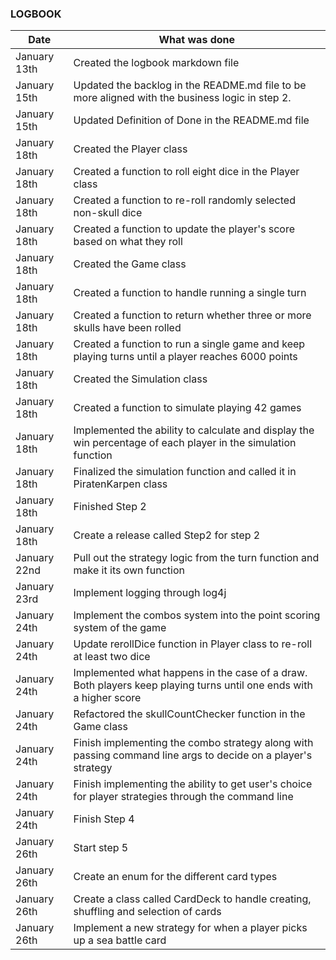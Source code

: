 ### LOGBOOK

| Date         | What was done                                                                                                      |
|--------------|--------------------------------------------------------------------------------------------------------------------|
| January 13th | Created the logbook markdown file                                                                                  |
| January 15th | Updated the backlog in the README.md file to be more aligned with the business logic in step 2.                    |
| January 15th | Updated Definition of Done in the README.md file                                                                   |
| January 18th | Created the Player class                                                                                           |
| January 18th | Created a function to roll eight dice in the Player class                                                          |
| January 18th | Created a function to re-roll randomly selected non-skull dice                                                     |
| January 18th | Created a function to update the player's score based on what they roll                                            |
| January 18th | Created the Game class                                                                                             |
| January 18th | Created a function to handle running a single turn                                                                 |
| January 18th | Created a function to return whether three or more skulls have been rolled                                         | 
| January 18th | Created a function to run a single game and keep playing turns until a player reaches 6000 points                  |
| January 18th | Created the Simulation class                                                                                       |
| January 18th | Created a function to simulate playing 42 games                                                                    |
| January 18th | Implemented the ability to calculate and display the win percentage of each player in the simulation function      |
| January 18th | Finalized the simulation function and called it in PiratenKarpen class                                             |
| January 18th | Finished Step 2                                                                                                    |
| January 18th | Create a release called Step2 for step 2                                                                           |
| January 22nd | Pull out the strategy logic from the turn function and make it its own function                                    |
| January 23rd | Implement logging through log4j                                                                                    | 
| January 24th | Implement the combos system into the point scoring system of the game                                              |
| January 24th | Update rerollDice function in Player class to re-roll at least two dice                                            |
| January 24th | Implemented what happens in the case of a draw. Both players keep playing turns until one ends with a higher score |
| January 24th | Refactored the skullCountChecker function in the Game class                                                        |
| January 24th | Finish implementing the combo strategy along with passing command line args to decide on a player's strategy       |
| January 24th | Finish implementing the ability to get user's choice for player strategies through the command line                |
| January 24th | Finish Step 4                                                                                                      |
| January 26th | Start step 5                                                                                                       |
| January 26th | Create an enum for the different card types                                                                        |
| January 26th | Create a class called CardDeck to handle creating, shuffling and selection of cards                                |
| January 26th | Implement a new strategy for when a player picks up a sea battle card                                              |

